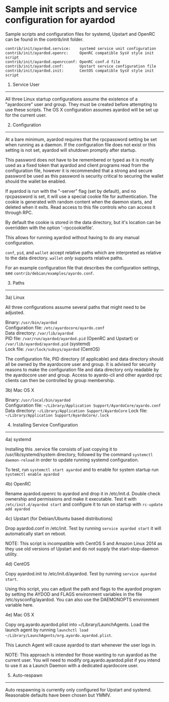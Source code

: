 Sample init scripts and service configuration for ayardod
==========================================================

Sample scripts and configuration files for systemd, Upstart and OpenRC
can be found in the contrib/init folder.

    contrib/init/ayardod.service:    systemd service unit configuration
    contrib/init/ayardod.openrc:     OpenRC compatible SysV style init script
    contrib/init/ayardod.openrcconf: OpenRC conf.d file
    contrib/init/ayardod.conf:       Upstart service configuration file
    contrib/init/ayardod.init:       CentOS compatible SysV style init script

1. Service User
---------------------------------

All three Linux startup configurations assume the existence of a "ayardocore" user
and group.  They must be created before attempting to use these scripts.
The OS X configuration assumes ayardod will be set up for the current user.

2. Configuration
---------------------------------

At a bare minimum, ayardod requires that the rpcpassword setting be set
when running as a daemon.  If the configuration file does not exist or this
setting is not set, ayardod will shutdown promptly after startup.

This password does not have to be remembered or typed as it is mostly used
as a fixed token that ayardod and client programs read from the configuration
file, however it is recommended that a strong and secure password be used
as this password is security critical to securing the wallet should the
wallet be enabled.

If ayardod is run with the "-server" flag (set by default), and no rpcpassword is set,
it will use a special cookie file for authentication. The cookie is generated with random
content when the daemon starts, and deleted when it exits. Read access to this file
controls who can access it through RPC.

By default the cookie is stored in the data directory, but it's location can be overridden
with the option '-rpccookiefile'.

This allows for running ayardod without having to do any manual configuration.

`conf`, `pid`, and `wallet` accept relative paths which are interpreted as
relative to the data directory. `wallet` *only* supports relative paths.

For an example configuration file that describes the configuration settings,
see `contrib/debian/examples/ayardo.conf`.

3. Paths
---------------------------------

3a) Linux

All three configurations assume several paths that might need to be adjusted.

Binary:              `/usr/bin/ayardod`  
Configuration file:  `/etc/ayardocore/ayardo.conf`  
Data directory:      `/var/lib/ayardod`  
PID file:            `/var/run/ayardod/ayardod.pid` (OpenRC and Upstart) or `/var/lib/ayardod/ayardod.pid` (systemd)  
Lock file:           `/var/lock/subsys/ayardod` (CentOS)  

The configuration file, PID directory (if applicable) and data directory
should all be owned by the ayardocore user and group.  It is advised for security
reasons to make the configuration file and data directory only readable by the
ayardocore user and group.  Access to ayardo-cli and other ayardod rpc clients
can then be controlled by group membership.

3b) Mac OS X

Binary:              `/usr/local/bin/ayardod`  
Configuration file:  `~/Library/Application Support/AyardoCore/ayardo.conf`  
Data directory:      `~/Library/Application Support/AyardoCore`
Lock file:           `~/Library/Application Support/AyardoCore/.lock`

4. Installing Service Configuration
-----------------------------------

4a) systemd

Installing this .service file consists of just copying it to
/usr/lib/systemd/system directory, followed by the command
`systemctl daemon-reload` in order to update running systemd configuration.

To test, run `systemctl start ayardod` and to enable for system startup run
`systemctl enable ayardod`

4b) OpenRC

Rename ayardod.openrc to ayardod and drop it in /etc/init.d.  Double
check ownership and permissions and make it executable.  Test it with
`/etc/init.d/ayardod start` and configure it to run on startup with
`rc-update add ayardod`

4c) Upstart (for Debian/Ubuntu based distributions)

Drop ayardod.conf in /etc/init.  Test by running `service ayardod start`
it will automatically start on reboot.

NOTE: This script is incompatible with CentOS 5 and Amazon Linux 2014 as they
use old versions of Upstart and do not supply the start-stop-daemon utility.

4d) CentOS

Copy ayardod.init to /etc/init.d/ayardod. Test by running `service ayardod start`.

Using this script, you can adjust the path and flags to the ayardod program by
setting the AYDOD and FLAGS environment variables in the file
/etc/sysconfig/ayardod. You can also use the DAEMONOPTS environment variable here.

4e) Mac OS X

Copy org.ayardo.ayardod.plist into ~/Library/LaunchAgents. Load the launch agent by
running `launchctl load ~/Library/LaunchAgents/org.ayardo.ayardod.plist`.

This Launch Agent will cause ayardod to start whenever the user logs in.

NOTE: This approach is intended for those wanting to run ayardod as the current user.
You will need to modify org.ayardo.ayardod.plist if you intend to use it as a
Launch Daemon with a dedicated ayardocore user.

5. Auto-respawn
-----------------------------------

Auto respawning is currently only configured for Upstart and systemd.
Reasonable defaults have been chosen but YMMV.
